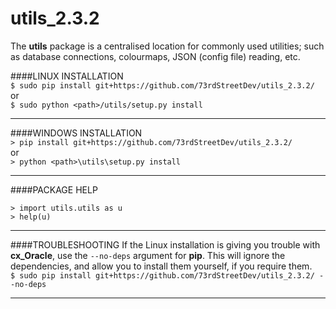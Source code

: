 # utils_2.3.2

The **utils** package is a centralised location for commonly used utilities; such as database connections, colourmaps, JSON (config file) reading, etc.


####LINUX INSTALLATION  
`$ sudo pip install git+https://github.com/73rdStreetDev/utils_2.3.2/`  
or  
`$ sudo python <path>/utils/setup.py install`  

-----  

####WINDOWS INSTALLATION  
`> pip install git+https://github.com/73rdStreetDev/utils_2.3.2/`  
or  
`> python <path>\utils\setup.py install`  

-----  

####PACKAGE HELP
```
> import utils.utils as u
> help(u)
```  
-----  

####TROUBLESHOOTING
If the Linux installation is giving you trouble with **cx_Oracle**, use the `--no-deps` argument for **pip**.  This will ignore the dependencies, and allow you to install them yourself, if you require them.  
`$ sudo pip install git+https://github.com/73rdStreetDev/utils_2.3.2/ --no-deps`  

-----
